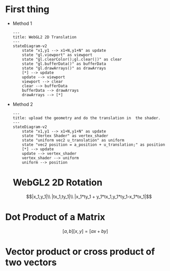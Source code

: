 # First thing


- Method 1
  ```mermaid
  ---
  title: WebGL2 2D Translation
  ---
  stateDiagram-v2
      state "x1,y1 --> x1+N,y1+N" as update
      state "gl.viewport" as viewport
      state "gl.clearColor();gl.clear(|)" as clear
      state "gl.bufferData()" as bufferData
      state "gl.drawArrays()" as drawArrays
      [*] --> update
      update --> viewport
      viewport --> clear
      clear --> bufferData 
      bufferData --> drawArrays
      drawArrays --> [*]
  ```
- Method 2
  ```mermaid
  ---
  title: upload the geometry and do the translation in  the shader.
  ---
  stateDiagram-v2
      state "x1,y1 --> x1+N,y1+N" as update
      state "Vertex Shader" as vertex_shader
      state "uniform vec2 u_translation" as uniform
      state "vec2 position = a_position + u_translation;" as position
      [*] --> update
      update --> vertex_shader
      vertex_shader --> uniform
      uniform --> position
  ```


  # WebGL2 2D Rotation

  ```math
  |x_1,y_1|\\
  |tx_1,ty_1|\\
  |x_1*ty_1 + y_1*tx_1,y_1*ty_1-x_1*tx_1|
  ```

# Dot Product of a Matrix

```math
[a,b][x,y] = [ax+by]
```
# Vector product or cross product of two vectors 